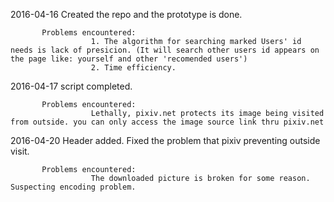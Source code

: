 2016-04-16 Created the repo and the prototype is done.

           Problems encountered:
                      1. The algorithm for searching marked Users' id needs is lack of presicion. (It will search other users id appears on the page like: yourself and other 'recomended users')
                      2. Time efficiency.

2016-04-17 script completed.

           Problems encountered:
                      Lethally, pixiv.net protects its image being visited from outside. you can only access the image source link thru pixiv.net

2016-04-20 Header added. Fixed the problem that pixiv preventing outside visit.

           Problems encountered:
                      The downloaded picture is broken for some reason. Suspecting encoding problem.
